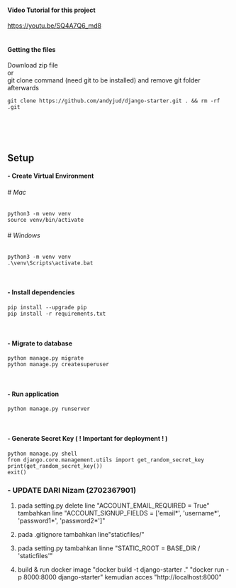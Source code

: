 #### Video Tutorial for this project
https://youtu.be/SQ4A7Q6_md8
<br><br>

#### Getting the files
Download zip file<br> 
or <br>
git clone command (need git to be installed) and remove git folder afterwards
```
git clone https://github.com/andyjud/django-starter.git . && rm -rf .git
```
<br><br><br>

## Setup

#### - Create Virtual Environment
###### # Mac
```
python3 -m venv venv
source venv/bin/activate
```

###### # Windows
```
python3 -m venv venv
.\venv\Scripts\activate.bat
```

<br>

#### - Install dependencies
```
pip install --upgrade pip
pip install -r requirements.txt
```

<br>

#### - Migrate to database
```
python manage.py migrate
python manage.py createsuperuser
```

<br>

#### - Run application
```
python manage.py runserver
```

<br>

#### - Generate Secret Key ( ! Important for deployment ! )
```
python manage.py shell
from django.core.management.utils import get_random_secret_key
print(get_random_secret_key())
exit()
```
### - UPDATE DARI Nizam (2702367901)

1. pada setting.py 
    delete line "ACCOUNT_EMAIL_REQUIRED = True"
    tambahkan line "ACCOUNT_SIGNUP_FIELDS = ['email*', 'username*', 'password1*', 'password2*']"

2. pada .gitignore 
    tambahkan line"staticfiles/"

3. pada setting.py 
    tambahkan linne "STATIC_ROOT = BASE_DIR / 'staticfiles'"

4. build & run docker  image
    "docker build -t django-starter ."
    "docker run -p 8000:8000 django-starter"
    kemudian acces "http://localhost:8000"




